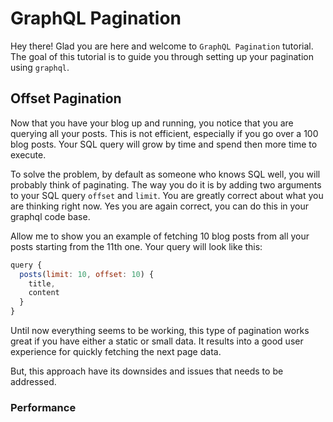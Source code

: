 # GraphQL Pagination

Hey there! Glad you are here and welcome to `GraphQL Pagination` tutorial. The goal of this tutorial is to guide you through setting up your pagination using `graphql`.

## Offset Pagination

Now that you have your blog up and running, you notice that you are querying all your posts. This is not efficient, especially if you go over a 100 blog posts. Your SQL query will grow by time and spend then more time to execute.

To solve the problem, by default as someone who knows SQL well, you will probably think of paginating. The way you do it is by adding two arguments to your SQL query `offset` and `limit`. You are greatly correct about what you are thinking right now. Yes you are again correct, you can do this in your graphql code base.

Allow me to show you an example of fetching 10 blog posts from all your posts starting from the 11th one. Your query will look like this:

```javascript
query {
  posts(limit: 10, offset: 10) {
    title,
    content
  }
}
```

Until now everything seems to be working, this type of pagination works great if you have either a static or small data. It results into a good user experience for quickly fetching the next page data.

But, this approach have its downsides and issues that needs to be addressed.

### Performance

